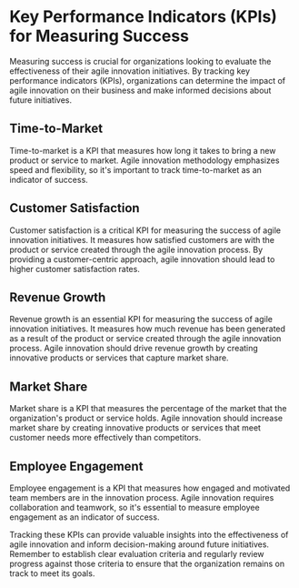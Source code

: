 # Key Performance Indicators (KPIs) for Measuring Success

Measuring success is crucial for organizations looking to evaluate the effectiveness of their agile innovation initiatives. By tracking key performance indicators (KPIs), organizations can determine the impact of agile innovation on their business and make informed decisions about future initiatives.

Time-to-Market
--------------

Time-to-market is a KPI that measures how long it takes to bring a new product or service to market. Agile innovation methodology emphasizes speed and flexibility, so it's important to track time-to-market as an indicator of success.

Customer Satisfaction
---------------------

Customer satisfaction is a critical KPI for measuring the success of agile innovation initiatives. It measures how satisfied customers are with the product or service created through the agile innovation process. By providing a customer-centric approach, agile innovation should lead to higher customer satisfaction rates.

Revenue Growth
--------------

Revenue growth is an essential KPI for measuring the success of agile innovation initiatives. It measures how much revenue has been generated as a result of the product or service created through the agile innovation process. Agile innovation should drive revenue growth by creating innovative products or services that capture market share.

Market Share
------------

Market share is a KPI that measures the percentage of the market that the organization's product or service holds. Agile innovation should increase market share by creating innovative products or services that meet customer needs more effectively than competitors.

Employee Engagement
-------------------

Employee engagement is a KPI that measures how engaged and motivated team members are in the innovation process. Agile innovation requires collaboration and teamwork, so it's essential to measure employee engagement as an indicator of success.

Tracking these KPIs can provide valuable insights into the effectiveness of agile innovation and inform decision-making around future initiatives. Remember to establish clear evaluation criteria and regularly review progress against those criteria to ensure that the organization remains on track to meet its goals.
